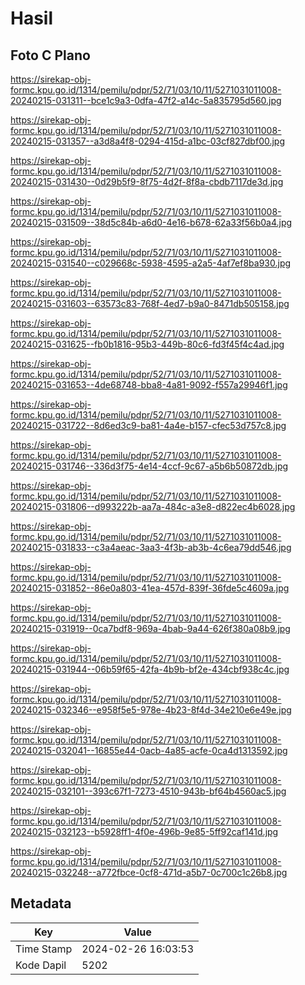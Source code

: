 # Hasil

## Foto C Plano

https://sirekap-obj-formc.kpu.go.id/1314/pemilu/pdpr/52/71/03/10/11/5271031011008-20240215-031311--bce1c9a3-0dfa-47f2-a14c-5a835795d560.jpg

https://sirekap-obj-formc.kpu.go.id/1314/pemilu/pdpr/52/71/03/10/11/5271031011008-20240215-031357--a3d8a4f8-0294-415d-a1bc-03cf827dbf00.jpg

https://sirekap-obj-formc.kpu.go.id/1314/pemilu/pdpr/52/71/03/10/11/5271031011008-20240215-031430--0d29b5f9-8f75-4d2f-8f8a-cbdb7117de3d.jpg

https://sirekap-obj-formc.kpu.go.id/1314/pemilu/pdpr/52/71/03/10/11/5271031011008-20240215-031509--38d5c84b-a6d0-4e16-b678-62a33f56b0a4.jpg

https://sirekap-obj-formc.kpu.go.id/1314/pemilu/pdpr/52/71/03/10/11/5271031011008-20240215-031540--c029668c-5938-4595-a2a5-4af7ef8ba930.jpg

https://sirekap-obj-formc.kpu.go.id/1314/pemilu/pdpr/52/71/03/10/11/5271031011008-20240215-031603--63573c83-768f-4ed7-b9a0-8471db505158.jpg

https://sirekap-obj-formc.kpu.go.id/1314/pemilu/pdpr/52/71/03/10/11/5271031011008-20240215-031625--fb0b1816-95b3-449b-80c6-fd3f45f4c4ad.jpg

https://sirekap-obj-formc.kpu.go.id/1314/pemilu/pdpr/52/71/03/10/11/5271031011008-20240215-031653--4de68748-bba8-4a81-9092-f557a29946f1.jpg

https://sirekap-obj-formc.kpu.go.id/1314/pemilu/pdpr/52/71/03/10/11/5271031011008-20240215-031722--8d6ed3c9-ba81-4a4e-b157-cfec53d757c8.jpg

https://sirekap-obj-formc.kpu.go.id/1314/pemilu/pdpr/52/71/03/10/11/5271031011008-20240215-031746--336d3f75-4e14-4ccf-9c67-a5b6b50872db.jpg

https://sirekap-obj-formc.kpu.go.id/1314/pemilu/pdpr/52/71/03/10/11/5271031011008-20240215-031806--d993222b-aa7a-484c-a3e8-d822ec4b6028.jpg

https://sirekap-obj-formc.kpu.go.id/1314/pemilu/pdpr/52/71/03/10/11/5271031011008-20240215-031833--c3a4aeac-3aa3-4f3b-ab3b-4c6ea79dd546.jpg

https://sirekap-obj-formc.kpu.go.id/1314/pemilu/pdpr/52/71/03/10/11/5271031011008-20240215-031852--86e0a803-41ea-457d-839f-36fde5c4609a.jpg

https://sirekap-obj-formc.kpu.go.id/1314/pemilu/pdpr/52/71/03/10/11/5271031011008-20240215-031919--0ca7bdf8-969a-4bab-9a44-626f380a08b9.jpg

https://sirekap-obj-formc.kpu.go.id/1314/pemilu/pdpr/52/71/03/10/11/5271031011008-20240215-031944--06b59f65-42fa-4b9b-bf2e-434cbf938c4c.jpg

https://sirekap-obj-formc.kpu.go.id/1314/pemilu/pdpr/52/71/03/10/11/5271031011008-20240215-032346--e958f5e5-978e-4b23-8f4d-34e210e6e49e.jpg

https://sirekap-obj-formc.kpu.go.id/1314/pemilu/pdpr/52/71/03/10/11/5271031011008-20240215-032041--16855e44-0acb-4a85-acfe-0ca4d1313592.jpg

https://sirekap-obj-formc.kpu.go.id/1314/pemilu/pdpr/52/71/03/10/11/5271031011008-20240215-032101--393c67f1-7273-4510-943b-bf64b4560ac5.jpg

https://sirekap-obj-formc.kpu.go.id/1314/pemilu/pdpr/52/71/03/10/11/5271031011008-20240215-032123--b5928ff1-4f0e-496b-9e85-5ff92caf141d.jpg

https://sirekap-obj-formc.kpu.go.id/1314/pemilu/pdpr/52/71/03/10/11/5271031011008-20240215-032248--a772fbce-0cf8-471d-a5b7-0c700c1c26b8.jpg


## Metadata

| Key        | Value               |
| ---------- | ------------------- |
| Time Stamp | 2024-02-26 16:03:53 |
| Kode Dapil | 5202                |



